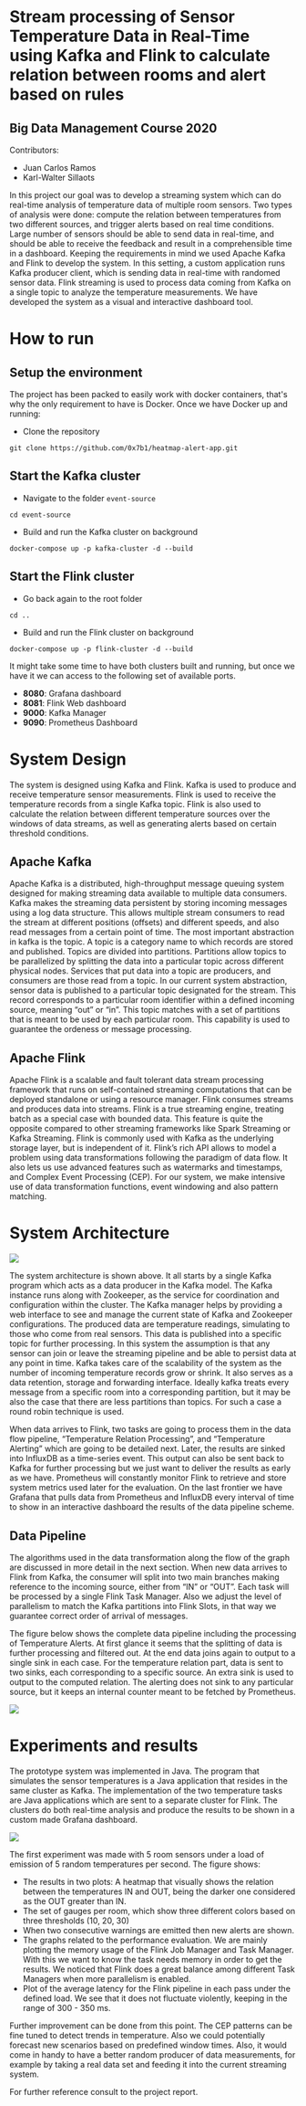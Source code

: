 # Stream processing of Sensor Temperature Data in Real-Time using Kafka and Flink to calculate relation between rooms and alert based on rules
## Big Data Management Course 2020

Contributors:
- Juan Carlos Ramos
- Karl-Walter Sillaots

In this project our goal was to develop a streaming system which can do real-time analysis of temperature data of multiple room sensors. Two types of analysis were done: compute the relation between temperatures from two different sources, and trigger alerts based on real time conditions. Large number of sensors should be able to send data in real-time, and should be able to receive the feedback and result in a comprehensible time in a dashboard. Keeping the requirements in mind we used Apache Kafka and Flink to develop the system. In this setting, a custom application runs Kafka producer client, which is sending data in real-time with randomed sensor data. Flink streaming is used to process data coming from Kafka on a single topic to analyze the temperature measurements. We have developed the system as a visual and interactive dashboard tool.


# How to run

## Setup the environment
The project has been packed to easily work with docker containers, that's why the only requirement to have is Docker.
Once we have Docker up and running:

- Clone the repository
```shell script
git clone https://github.com/0x7b1/heatmap-alert-app.git
```


## Start the Kafka cluster

- Navigate to the folder `event-source`
```shell script
cd event-source
```
- Build and run the Kafka cluster on background
```shell script
docker-compose up -p kafka-cluster -d --build
```

## Start the Flink cluster

- Go back again to the root folder
```shell script
cd ..
```
- Build and run the Flink cluster on background
```shell script
docker-compose up -p flink-cluster -d --build
```

It might take some time to have both clusters built and running, but once we have it we can access to the following set of available ports.
- **8080**: Grafana dashboard
- **8081**: Flink Web dashboard
- **9000**: Kafka Manager
- **9090**: Prometheus Dashboard



# System Design

The system is designed using Kafka and Flink.
Kafka is used to produce and receive temperature sensor measurements.
Flink is used to receive the temperature records from a single Kafka topic.
Flink is also used to calculate the relation between different temperature sources over the windows of data streams, as well as generating alerts based on certain threshold conditions.

## Apache Kafka

Apache Kafka is a distributed, high-throughput message queuing system designed for making streaming data available to multiple data consumers.
Kafka makes the streaming data persistent by storing incoming messages using a log data structure.
This allows multiple stream consumers to read the stream at different positions (offsets) and different speeds, and also read messages from a certain point of time.
The most important abstraction in kafka is the topic. A topic is a category name to which records are stored and published. Topics are divided into partitions. Partitions allow topics to be parallelized by splitting the data into a particular topic across different physical nodes.
Services that put data into a topic are producers, and consumers are those read from a topic.
In our current system abstraction, sensor data is published to a particular topic designated for the stream.
This record corresponds to a particular room identifier within a defined incoming source, meaning “out” or “in”.
This topic matches with a set of partitions that is meant to be used by each particular room.
This capability is used to guarantee the ordeness or message processing.

## Apache Flink

Apache Flink is a scalable and fault tolerant data stream processing framework that runs on self-contained streaming computations that can be deployed standalone or using a resource manager. Flink consumes streams and produces data into streams.
Flink is a true streaming engine, treating batch as a special case with bounded data.
This feature is quite the opposite compared to other streaming frameworks like Spark Streaming or Kafka Streaming.
Flink is commonly used with Kafka as the underlying storage layer, but is independent of it.
Flink’s rich API allows to model a problem using data transformations following the paradigm of data flow. It also lets us use advanced features such as watermarks and timestamps, and Complex Event Processing (CEP). 
For our system, we make intensive use of data transformation functions, event windowing and also pattern matching.

# System Architecture

![](docs/architecture.png)

The system architecture is shown above. It all starts by a single Kafka program which acts as a data producer in the Kafka model.
The Kafka instance runs along with Zookeeper, as the service for coordination and configuration within the cluster.
The Kafka manager helps by providing a web interface to see and manage the current state of Kafka and Zookeeper configurations.
The produced data are temperature readings, simulating to those who come from real sensors. This data is published into a specific topic for further processing.
In this system the assumption is that any sensor can join or leave the streaming pipeline and be able to persist data at any point in time.
Kafka takes care of the scalability of the system as the number of incoming temperature records grow or shrink.
It also serves as a data retention, storage and forwarding interface.
Ideally kafka treats every message from a specific room into a corresponding partition, but it may be also the case that there are less partitions than topics. For such a case a round robin technique is used.

When data arrives to Flink, two tasks are going to process them in the data flow pipeline, “Temperature Relation Processing”, and “Temperature Alerting” which are going to be detailed next.
Later, the results are sinked into InfluxDB as a time-series event. 
This output can also be sent back to Kafka for further processing but we just want to deliver the results as early as we have.
Prometheus will constantly monitor Flink to retrieve and store system metrics used later for the evaluation.
On the last frontier we have Grafana that pulls data from Prometheus and InfluxDB every interval of time to show in an interactive dashboard the results of the data pipeline scheme.

## Data Pipeline

The algorithms used in the data transformation along the flow of the graph are discussed in more detail in the next section.
When new data arrives to Flink from Kafka, the consumer will split into two main branches making reference to the incoming source, either from “IN” or “OUT”.
Each task will be processed by a single Flink Task Manager. Also we adjust the level of parallelism to match the Kafka partitions into Flink Slots, in that way we guarantee correct order of arrival of messages.

The figure below shows the complete data pipeline including the processing of Temperature Alerts. At first glance it seems that the splitting of data is further processing and filtered out. At the end data joins again to output to a single sink in each case.
For the temperature relation part, data is sent to two sinks, each corresponding to a specific source. An extra sink is used to output to the computed relation.
The alerting does not sink to any particular source, but it keeps an internal counter meant to be fetched by Prometheus.

![](docs/dataflow2.png)

# Experiments and results

The prototype system was implemented in Java.
The program that simulates the sensor temperatures is a Java application that resides in the same cluster as Kafka.
The implementation of the two temperature tasks are Java applications which are sent to a separate cluster for Flink.
The clusters do both real-time analysis and produce the results to be shown in a custom made Grafana dashboard.


![](docs/d_all.png)

The first experiment was made with 5 room sensors under a load of emission of 5 random temperatures per second.
The figure shows: 
- The results in two plots: A heatmap that visually shows the relation between the temperatures IN and OUT, being the darker one considered as the OUT greater than IN.
- The set of gauges per room, which show three different colors based on three thresholds (10, 20, 30)
- When two consecutive warnings are emitted then new alerts are shown.
- The graphs related to the performance evaluation. We are mainly plotting the memory usage of the Flink Job Manager and Task Manager. With this we want to know the task needs memory in order to get the results. We noticed that Flink does a great balance among different Task Managers when more parallelism is enabled.
- Plot of the average latency for the Flink pipeline in each pass under the defined load. We see that it does not fluctuate violently, keeping in the range of 300 - 350 ms.

Further improvement can be done from this point. The CEP patterns can be fine tuned to detect trends in temperature. Also we could potentially forecast new scenarios based on predefined window times. Also, it would come in handy to have a better random producer of data measurements, for example by taking a real data set and feeding it into the current streaming system. 


For further reference consult to the project report.
